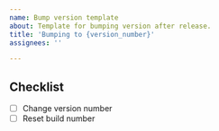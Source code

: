 ```yaml
---
name: Bump version template
about: Template for bumping version after release.
title: 'Bumping to {version_number}'
assignees: ''

---
```


## Checklist

- [ ] Change version number
- [ ] Reset build number